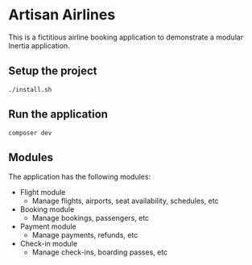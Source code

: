 # Artisan Airlines

This is a fictitious airline booking application to demonstrate a modular Inertia application.

## Setup the project

```
./install.sh
```

## Run the application

```
composer dev
```

## Modules

The application has the following modules:

- Flight module
  - Manage flights, airports, seat availability, schedules, etc
- Booking module
  - Manage bookings, passengers, etc
- Payment module
  - Manage payments, refunds, etc
- Check-in module
  - Manage check-ins, boarding passes, etc
